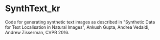 # SynthText_kr

Code for generating synthetic text images as described in "Synthetic Data for Text Localisation in Natural Images", Ankush Gupta, Andrea Vedaldi, Andrew Zisserman, CVPR 2016.
